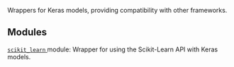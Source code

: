 Wrappers for Keras models, providing compatibility with other frameworks.



## Modules
[ `scikit_learn` ](https://tensorflow.google.cn/api_docs/python/tf/compat/v2/keras/wrappers/scikit_learn) module: Wrapper for using the Scikit-Learn API with Keras models.

